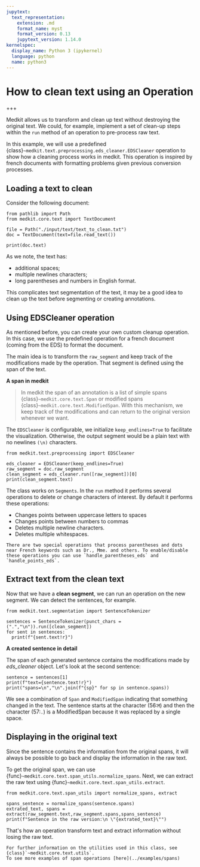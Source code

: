 ```yaml
---
jupytext:
  text_representation:
    extension: .md
    format_name: myst
    format_version: 0.13
    jupytext_version: 1.14.0
kernelspec:
  display_name: Python 3 (ipykernel)
  language: python
  name: python3
---
```


# How to clean text using an Operation

+++

Medkit allows us to transform and clean up text without destroying the original text. We could, for example, implement a set of clean-up steps within the `run` method of an operation to pre-process raw text.

In this example, we will use a predefined {class}`~medkit.text.preprocessing.eds_cleaner.EDSCleaner` operation to show how a cleaning process works in medkit. This operation is inspired by french documents with formatting problems given previous conversion processes. 

## Loading a text to clean

Consider the following document:

```{code-cell} ipython3
from pathlib import Path
from medkit.core.text import TextDocument

file = Path("./input/text/text_to_clean.txt")
doc = TextDocument(text=file.read_text())
```
```{code-cell} ipython3
print(doc.text)
```
As we note, the text has:
- additional spaces;
- multiple newlines characters;
- long parentheses and numbers in English format.

This complicates text segmentation of the text, it may be a good idea to clean up the text before segmenting or creating annotations.
  
## Using EDSCleaner operation

As mentioned before, you can create your own custom cleanup operation. In this case, we use the predefined operation for a french document (coming from the EDS) to format the document.

The main idea is to transform the `raw_segment` and keep track of the modifications made by the operation. That segment is defined using the span of the text.

**A span in medkit**
> In medkit the span of an annotation is a list of simple spans {class}`~medkit.core.text.Span`  or modified spans {class}`~medkit.core.text.ModifiedSpan`. With this mechanism, we keep track of the modifications and can return to the original version whenever we want.

The `EDSCleaner` is configurable, we initialize `keep_endlines=True` to facilitate the visualization. Otherwise, the output segment would be a plain text with no newlines `(\n)` characters. 


```{code-cell} ipython3
from medkit.text.preprocessing import EDSCleaner

eds_cleaner = EDSCleaner(keep_endlines=True)
raw_segment = doc.raw_segment
clean_segment = eds_cleaner.run([raw_segment])[0]
print(clean_segment.text)

```

The class works on `Segments`. In the `run` method it performs several operations to delete or change characters of interest. By default it performs these operations:

* Changes points between uppercase letters to spaces
* Changes points between numbers to commas
* Deletes multiple newline characters.
* Deletes multiple whitespaces. 

```{note}
There are two special operations that process parentheses and dots near French keywords such as Dr., Mme. and others. To enable/disable these operations you can use `handle_parentheses_eds` and `handle_points_eds`.
```

## Extract text from the clean text

Now that we have a **clean segment**, we can run an operation on the new segment. We can detect the sentences, for example.


```{code-cell} ipython3
from medkit.text.segmentation import SentenceTokenizer

sentences = SentenceTokenizer(punct_chars = (".","\n")).run([clean_segment])
for sent in sentences:
  print(f"{sent.text!r}")
```

**A created sentence in detail**

The span of each generated sentence contains the modifications made by *eds_cleaner* object. Let's look at the second sentence:  


```{code-cell} ipython3
sentence = sentences[1]
print(f"text={sentence.text!r}")
print("spans=\n","\n".join(f"{sp}" for sp in sentence.spans))
```

We see a combination of `Span` and `ModifiedSpan` indicating that something changed in the text. The sentence starts at the character (56:`M`) and then the character (57:`.`) is a ModifiedSpan because it was replaced by a single space.

## Displaying in the original text

Since the sentence contains the information from the original spans, it will always be possible to go back and display the information in the raw text. 

To get the original span, we can use {func}`~medkit.core.text.span_utils.normalize_spans`. Next, we can extract the raw text using {func}`~medkit.core.text.span_utils.extract`. 

```{code-cell} ipython3
from medkit.core.text.span_utils import normalize_spans, extract

spans_sentence = normalize_spans(sentence.spans)
extrated_text, spans = extract(raw_segment.text,raw_segment.spans,spans_sentence)
print(f"Sentence in the raw version:\n \"{extrated_text}\"")
```

That's how an operation transform text and extract information without losing the raw text.  

```{seealso}
For further information on the utilities used in this class, see {class}`~medkit.core.text.utils`. 
To see more examples of span operations [here](../examples/spans)

``` 